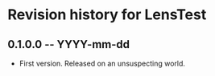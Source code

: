 # Revision history for LensTest

## 0.1.0.0  -- YYYY-mm-dd

* First version. Released on an unsuspecting world.
